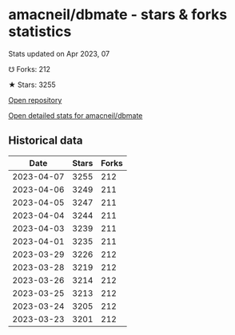 # amacneil/dbmate - stars & forks statistics

Stats updated on Apr 2023, 07

☋ Forks: 212

★ Stars: 3255

[Open repository](https://github.com/amacneil/dbmate)

[Open detailed stats for amacneil/dbmate](https://reviewgithub.com/rep/amacneil/dbmate)

## Historical data
| Date | Stars | Forks |
|------|-------|-------|
| 2023-04-07 | 3255 | 212 | 
| 2023-04-06 | 3249 | 211 | 
| 2023-04-05 | 3247 | 211 | 
| 2023-04-04 | 3244 | 211 | 
| 2023-04-03 | 3239 | 211 | 
| 2023-04-01 | 3235 | 211 | 
| 2023-03-29 | 3226 | 212 | 
| 2023-03-28 | 3219 | 212 | 
| 2023-03-26 | 3214 | 212 | 
| 2023-03-25 | 3213 | 212 | 
| 2023-03-24 | 3205 | 212 | 
| 2023-03-23 | 3201 | 212 | 

